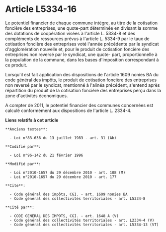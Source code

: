 # Article L5334-16

Le potentiel financier de chaque commune intègre, au titre de la cotisation foncière des entreprises, une quote-part
déterminée en divisant la somme des dotations de coopération visées à l'article L. 5334-8 et des compléments de ressources
prévus à l'article L. 5334-9 par le taux de cotisation foncière des entreprises voté l'année précédente par le syndicat
d'agglomération nouvelle et, pour le produit de cotisation foncière des entreprises non reversé par le syndicat, une quote-
part, proportionnelle à la population de la commune, dans les bases d'imposition correspondant à ce produit. 

Lorsqu'il est fait application des dispositions de l'article 1609 nonies BA du code général des impôts, le produit de
cotisation foncière des entreprises non reversé par le syndicat, mentionné à l'alinéa précédent, s'entend après répartition
du produit de la cotisation foncière des entreprises perçu dans la zone d'activités économiques.

A compter de 2011, le potentiel financier des communes concernées est calculé conformément aux dispositions de l'article L.
2334-4.

**Liens relatifs à cet article**

	**Anciens textes**:

	  - Loi n°83-636 du 13 juillet 1983 - art. 31 (Ab)

	**Codifié par**:

	  - Loi n°96-142 du 21 février 1996

	**Modifié par**:

	  - Loi n°2010-1657 du 29 décembre 2010 - art. 108 (M)
	  - Loi n°2010-1657 du 29 décembre 2010 - art. 177

	**Cite**:

	  - Code général des impôts, CGI. - art. 1609 nonies BA
	  - Code général des collectivités territoriales - art. L5334-8

	**Cité par**:

	  - CODE GENERAL DES IMPOTS, CGI. - art. 1648 A (V)
	  - Code général des collectivités territoriales - art. L2334-4 (V)
	  - Code général des collectivités territoriales - art. L5334-13 (VT)
